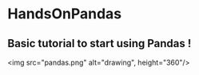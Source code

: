 # HandsOnPandas

## Basic tutorial to start using Pandas !

<img src="pandas.png" alt="drawing", height="360"/>
